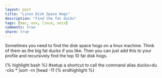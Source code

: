 ```yaml
---
layout: post
title: "Linux Disk Space Hogs"
description: "Find the fat ducks"
tags: [mac, osx, linux, unix]
comments: true
share: true
---
```


Sometimes you need to find the disk space hogs on a linux machine. 
Think of them as the big fat ducks if you like. 
Then you can just add this to your profile and recursively find the top 10 fat disk hogs. 

{% highlight bash %}
	#setup a shortcut to call the command
	alias ducks=du -cks * |sort -rn |head -11
{% endhighlight %}

